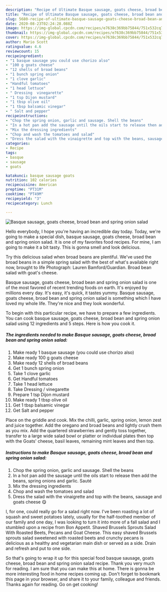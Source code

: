 ```yaml
---
description: "Recipe of Ultimate Basque sausage, goats cheese, broad bean and spring onion salad"
title: "Recipe of Ultimate Basque sausage, goats cheese, broad bean and spring onion salad"
slug: 5680-recipe-of-ultimate-basque-sausage-goats-cheese-broad-bean-and-spring-onion-salad
date: 2020-08-23T02:24:28.088Z
image: https://img-global.cpcdn.com/recipes/e7638c369bb75844/751x532cq70/basque-sausage-goats-cheese-broad-bean-and-spring-onion-salad-recipe-main-photo.jpg
thumbnail: https://img-global.cpcdn.com/recipes/e7638c369bb75844/751x532cq70/basque-sausage-goats-cheese-broad-bean-and-spring-onion-salad-recipe-main-photo.jpg
cover: https://img-global.cpcdn.com/recipes/e7638c369bb75844/751x532cq70/basque-sausage-goats-cheese-broad-bean-and-spring-onion-salad-recipe-main-photo.jpg
author: Mario Scott
ratingvalue: 4.6
reviewcount: 15
recipeingredient:
- "1 basque sausage you could use chorizo also"
- "100 g goats cheese"
- "12 shells of broad beans"
- "1 bunch spring onion"
- "1 clove garlic"
- "Handful tomatoes"
- "1 head lettuce"
- " Dressing  vinegarette"
- "1 tsp Dijon mustard"
- "1 tbsp olive oil"
- "1 tbsp balsamic vinegar"
- " Salt and pepper"
recipeinstructions:
- "Chop the spring onion, garlic and sausage. Shell the beans"
- "In a hot pan add the sausage until the oils start to release then add the beans, spring onions and garlic. Sauté"
- "Mix the dressing ingredients"
- "Chop and wash the tomatoes and salad"
- "Dress the salad with the vinaigrette and top with the beans, sausage and goats cheese 😋"
categories:
- Recipe
tags:
- basque
- sausage
- goats

katakunci: basque sausage goats 
nutrition: 102 calories
recipecuisine: American
preptime: "PT31M"
cooktime: "PT49M"
recipeyield: "3"
recipecategory: Lunch

---
```



![Basque sausage, goats cheese, broad bean and spring onion salad](https://img-global.cpcdn.com/recipes/e7638c369bb75844/751x532cq70/basque-sausage-goats-cheese-broad-bean-and-spring-onion-salad-recipe-main-photo.jpg)

Hello everybody, I hope you're having an incredible day today. Today, we're going to make a special dish, basque sausage, goats cheese, broad bean and spring onion salad. It is one of my favorites food recipes. For mine, I am going to make it a bit tasty. This is gonna smell and look delicious.

Try this delicious salad when broad beans are plentiful. We&#39;ve used the broad beans in a simple spring salad with the best of what&#39;s available right now, brought to life Photograph: Lauren Bamford/Guardian. Broad bean salad with goat&#39;s cheese.

Basque sausage, goats cheese, broad bean and spring onion salad is one of the most favored of recent trending foods on earth. It's enjoyed by millions every day. It's easy, it's quick, it tastes yummy. Basque sausage, goats cheese, broad bean and spring onion salad is something which I have loved my whole life. They're nice and they look wonderful.


To begin with this particular recipe, we have to prepare a few ingredients. You can cook basque sausage, goats cheese, broad bean and spring onion salad using 12 ingredients and 5 steps. Here is how you cook it.

<!--inarticleads1-->

##### The ingredients needed to make Basque sausage, goats cheese, broad bean and spring onion salad:

1. Make ready 1 basque sausage (you could use chorizo also)
1. Make ready 100 g goats cheese
1. Make ready 12 shells of broad beans
1. Get 1 bunch spring onion
1. Take 1 clove garlic
1. Get Handful tomatoes
1. Take 1 head lettuce
1. Take  Dressing / vinegarette
1. Prepare 1 tsp Dijon mustard
1. Make ready 1 tbsp olive oil
1. Get 1 tbsp balsamic vinegar
1. Get  Salt and pepper


Place on the griddle and cook. Mix the chilli, garlic, spring onion, lemon zest and juice together. Add the oregano and broad beans and lightly crush them as you mix. Add the quartered strawberries and gently toss together, transfer to a large wide salad bowl or platter or individual plates then top with the Goats&#39; cheese, basil leaves, remaining mint leaves and then top. 

<!--inarticleads2-->

##### Instructions to make Basque sausage, goats cheese, broad bean and spring onion salad:

1. Chop the spring onion, garlic and sausage. Shell the beans
1. In a hot pan add the sausage until the oils start to release then add the beans, spring onions and garlic. Sauté
1. Mix the dressing ingredients
1. Chop and wash the tomatoes and salad
1. Dress the salad with the vinaigrette and top with the beans, sausage and goats cheese 😋


I, for one, could really go for a salad right now. I&#39;ve been roasting a lot of squash and sweet potatoes lately, usually for the half-toothed member of our family and one day, I was looking to turn it into more of a fall salad and I stumbled upon a recipe from Bon Appetit. Shaved Brussels Sprouts Salad With Roasted Beets, Pecans and Goat Cheese. This easy shaved Brussels sprouts salad sweetened with roasted beets and crunchy pecans is delicious as a healthy and vegetarian main dish or served as a side. Drain and refresh and put to one side. 

So that's going to wrap it up for this special food basque sausage, goats cheese, broad bean and spring onion salad recipe. Thank you very much for reading. I am sure that you can make this at home. There is gonna be more interesting food in home recipes coming up. Don't forget to bookmark this page in your browser, and share it to your family, colleague and friends. Thanks again for reading. Go on get cooking!
